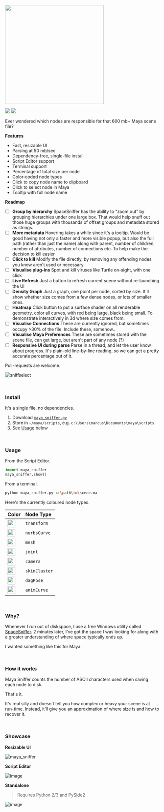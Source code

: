 <img width=322 src=https://user-images.githubusercontent.com/2152766/104091011-7a81ac00-5272-11eb-9bf3-7bf3454f789f.png>

<img src=https://img.shields.io/badge/Maya-2015--2020-green> <img src=https://img.shields.io/badge/Python%20API-2.7%20%7C%203.9-steelblue>

Ever wondered which nodes are responsible for that 600 mb+ Maya scene file?

**Features**

- Fast, resizable UI
- Parsing at 50 mb/sec
- Dependency-free, single-file install
- Script Editor support
- Terminal support
- Percentage of total size per node
- Color-coded node types
- Click to copy node name to clipboard
- Click to select node in Maya
- Tooltip with full node name

**Roadmap**

- [ ] **Group by hierarchy** SpaceSniffer has the ability to "zoom out" by grouping hierarchies under one large box. That would help snuff out those huge groups with thousands of offset groups and metadata stored as strings.
- [ ] **More metadata** Hovering takes a while since it's a tooltip. Would be good having not only a faster and more visible popup, but also the full path (rather than just the name) along with parent, number of children, number of attributes, number of connections etc. To help make the decision to kill easier
- [ ] **Click to kill** Modify the file directly, by removing any offending nodes you know aren't used or necessary.
- [ ] **Visualise plug-ins** Spot and kill viruses like Turtle on-sight, with one click
- [ ] **Live Refresh** Just a button to refresh current scene without re-launching the UI
- [ ] **Density Graph** Just a graph, one point per node, sorted by size. It'll show whether size comes from a few dense nodes, or lots of smaller ones.
- [ ] **Heatmap** Click button to put a surface shader on all renderable geometry, color all curves, with red being large, black being small. To demonstrate interactively in 3d where size comes from.
- [ ] **Visualise Connections** These are currently ignored, but sometimes occupy >30% of the file. Include these, somehow..
- [ ] **Visualise Maya Preferences** These are sometimes stored with the scene file, can get large, but aren't part of any node (?)
- [ ] **Responsive UI during parse** Parse in a thread, and let the user know about progress. It's plain-old line-by-line reading, so we can get a pretty accurate percentage out of it.

Pull-requests are welcome.

![sniffselect](https://user-images.githubusercontent.com/2152766/104090255-8159f000-526d-11eb-87ee-f46fbe261326.gif)

<br>

### Install

It's a single file, no dependencies.

1. Download [`maya_sniffer.py`](https://raw.githubusercontent.com/mottosso/maya-sniffer/master/maya_sniffer.py)
2. Store in `~/maya/scripts`, e.g. `c:\Users\marcus\Documents\maya\scripts`
3. See [Usage](#usage) below

<br>

### Usage

From the Script Editor.

```py
import maya_sniffer
maya_sniffer.show()
```

From a terminal.

```bash
python maya_sniffer.py c:\path\to\scene.ma
```

Here's the currently coloured node types.

| Color | Node Type
|:------|:-----
| <img width=25 src="https://swatch.now.sh/?color=%2375BCE1"> | `transform`
| <img width=25 src="https://swatch.now.sh/?color=%23EDD377"> | `nurbsCurve`
| <img width=25 src="https://swatch.now.sh/?color=%23C0935E"> | `mesh`
| <img width=25 src="https://swatch.now.sh/?color=%2391DC73"> | `joint`
| <img width=25 src="https://swatch.now.sh/?color=%23DD6A6A"> | `camera`
| <img width=25 src="https://swatch.now.sh/?color=%23E17839"> | `skinCluster`
| <img width=25 src="https://swatch.now.sh/?color=%23E14530"> | `dagPose`
| <img width=25 src="https://swatch.now.sh/?color=%23D474EC"> | `animCurve`

<br>

### Why?

Whenever I run out of diskspace, I use a free Windows utility called [SpaceSniffer](http://www.uderzo.it/main_products/space_sniffer/). 2 minutes later, I've got the space I was looking for along with a greater understanding of where space typically ends up.

I wanted something like this for Maya.

<br>

### How it works

Maya Sniffer counts the number of ASCII characters used when saving each node to disk.

That's it.

It's real silly and doesn't tell you how complex or heavy your scene is at run-time. Instead, it'll give you an approximation of where size is and how to recover it.

<br>

### Showcase

**Resizable UI**

![maya_sniffer](https://user-images.githubusercontent.com/2152766/104033410-659c0e80-51c7-11eb-8ac7-695e3c77e7ac.gif)

**Script Editor**

![image](https://user-images.githubusercontent.com/2152766/104031988-6469e200-51c5-11eb-904c-a2593a757f70.png)

**Standalone**

> Requires Python 2/3 and PySide2

![image](https://user-images.githubusercontent.com/2152766/104016452-4775e480-51ae-11eb-997f-1e9bb9fdd5e5.png)
